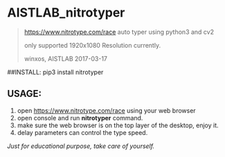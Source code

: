 # AISTLAB_nitrotyper
> https://www.nitrotype.com/race auto typer using python3 and cv2
>
> only supported 1920x1080 Resolution currently.
>
> winxos, AISTLAB 2017-03-17

##INSTALL:
pip3 install nitrotyper

## USAGE:

1. open https://www.nitrotype.com/race using your web browser
2. open console and run **nitrotyper** command.
3. make sure the web browser is on the top layer of the desktop, enjoy it.
4. delay parameters can control the type speed.

*Just for educational purpose, take care of yourself.*

